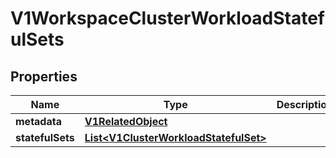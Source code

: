 # V1WorkspaceClusterWorkloadStatefulSets

## Properties
Name | Type | Description | Notes
------------ | ------------- | ------------- | -------------
**metadata** | [**V1RelatedObject**](V1RelatedObject.md) |  |  [optional]
**statefulSets** | [**List&lt;V1ClusterWorkloadStatefulSet&gt;**](V1ClusterWorkloadStatefulSet.md) |  |  [optional]
